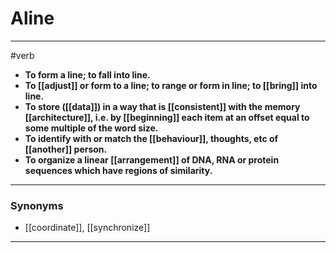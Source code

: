 # Aline
---
#verb
- **To form a line; to fall into line.**
- **To [[adjust]] or form to a line; to range or form in line; to [[bring]] into line.**
- **To store ([[data]]) in a way that is [[consistent]] with the memory [[architecture]], i.e. by [[beginning]] each item at an offset equal to some multiple of the word size.**
- **To identify with or match the [[behaviour]], thoughts, etc of [[another]] person.**
- **To organize a linear [[arrangement]] of DNA, RNA or protein sequences which have regions of similarity.**
---
### Synonyms
- [[coordinate]], [[synchronize]]
---
